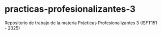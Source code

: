 # practicas-profesionalizantes-3
Repositorio de trabajo de la materia Prácticas Profesionalizantes 3 (ISFT151 - 2025)
